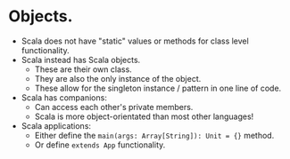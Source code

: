# Objects.

* Scala does not have "static" values or methods for class level functionality.
* Scala instead has Scala objects.
  * These are their own class.
  * They are also the only instance of the object.
  * These allow for the singleton instance / pattern in one line of code.
* Scala has companions:
  * Can access each other's private members.
  * Scala is more object-orientated than most other languages!
* Scala applications:
  * Either define the ```main(args: Array[String]): Unit = {}``` method.
  * Or define ```extends App``` functionality.